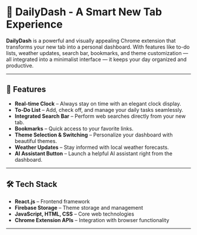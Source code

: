 # 🌟 DailyDash - A Smart New Tab Experience

**DailyDash** is a powerful and visually appealing Chrome extension that transforms your new tab into a personal dashboard. With features like to-do lists, weather updates, search bar, bookmarks, and theme customization — all integrated into a minimalist interface — it keeps your day organized and productive.

---

## 🚀 Features

-  **Real-time Clock** – Always stay on time with an elegant clock display.
-  **To-Do List** – Add, check off, and manage your daily tasks seamlessly.
-  **Integrated Search Bar** – Perform web searches directly from your new tab.
- **Bookmarks** – Quick access to your favorite links.
-  **Theme Selection & Switching** – Personalize your dashboard with beautiful themes.
-  **Weather Updates** – Stay informed with local weather forecasts.
-  **AI Assistant Button** – Launch a helpful AI assistant right from the dashboard.

---

## 🛠️ Tech Stack

- **React.js** – Frontend framework
- **Firebase Storage** – Theme storage and management
- **JavaScript, HTML, CSS** – Core web technologies
- **Chrome Extension APIs** – Integration with browser functionality

---

   
